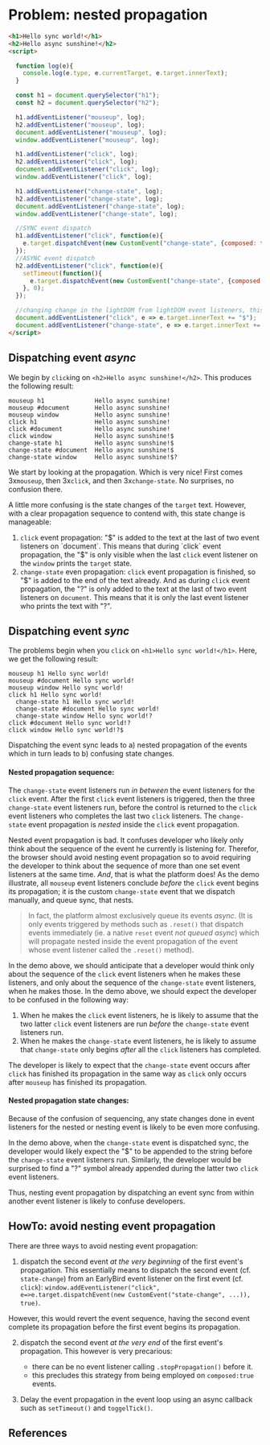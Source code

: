 # Problem: nested propagation

```html
<h1>Hello sync world!</h1>
<h2>Hello async sunshine!</h2>
<script>

  function log(e){
    console.log(e.type, e.currentTarget, e.target.innerText);
  }

  const h1 = document.querySelector("h1");
  const h2 = document.querySelector("h2");

  h1.addEventListener("mouseup", log);
  h2.addEventListener("mouseup", log);
  document.addEventListener("mouseup", log);
  window.addEventListener("mouseup", log);

  h1.addEventListener("click", log);
  h2.addEventListener("click", log);
  document.addEventListener("click", log);
  window.addEventListener("click", log);

  h1.addEventListener("change-state", log);
  h2.addEventListener("change-state", log);
  document.addEventListener("change-state", log);
  window.addEventListener("change-state", log);

  //SYNC event dispatch
  h1.addEventListener("click", function(e){
    e.target.dispatchEvent(new CustomEvent("change-state", {composed: false, bubbles: true}));
  });
  //ASYNC event dispatch
  h2.addEventListener("click", function(e){
    setTimeout(function(){
      e.target.dispatchEvent(new CustomEvent("change-state", {composed: false, bubbles: true}));
    }, 0);
  });

  //changing change in the lightDOM from lightDOM event listeners, this is normal
  document.addEventListener("click", e => e.target.innerText += "$");
  document.addEventListener("change-state", e => e.target.innerText += "?");
</script>
```

## Dispatching event *async*

We begin by `click`ing on `<h2>Hello async sunshine!</h2>`.  This produces the following result:

```
mouseup h1              Hello async sunshine!
mouseup #document       Hello async sunshine!
mouseup window          Hello async sunshine!
click h1                Hello async sunshine!
click #document         Hello async sunshine!
click window            Hello async sunshine!$
change-state h1​         Hello async sunshine!$
change-state #document  Hello async sunshine!$
change-state window     Hello async sunshine!$?
```
We start by looking at the propagation. Which is very nice! First comes 3x`mouseup`, then 3x`click`, and then 3x`change-state`. No surprises, no confusion there.

A little more confusing is the state changes of the `target` text. However, with a clear propagation sequence to contend with, this state change is manageable:
1. `click` event propagation: "$" is added to the text at the last of two event listeners on `document`. This means that during `click` event propagation, the "$" is only visible when the last `click` event listener on the `window` prints the `target` state. 
2. `change-state` even propagation: `click` event propagation is finished, so "$" is added to the end of the text already. And as during `click` event propagation, the "?" is only added to the text at the last of two event listeners on `document`. This means that it is only the last event listener who prints the text with "?".  

## Dispatching event *sync*

The problems begin when you `click` on `<h1>Hello sync world!</h1>`. Here, we get the following result:

```
mouseup h1​ Hello sync world!
mouseup #document Hello sync world!
mouseup window Hello sync world!
click h1​ Hello sync world!
  change-state h1​ Hello sync world!
  change-state #document Hello sync world!
  change-state window Hello sync world!?
click #document Hello sync world!?
click window Hello sync world!?$
```

Dispatching the event sync leads to a) nested propagation of the events which in turn leads to b) confusing state changes.

#### Nested propagation sequence:

The `change-state` event listeners run *in between* the event listeners for the `click` event. After the first `click` event listeners is triggered, then the three `change-state` event listeners run, before the control is returned to the `click` event listeners who completes the last two `click` listeners. The `change-state` event propagation is *nested* inside the `click` event propagation. 

Nested event propagation is bad. It confuses developer who likely only think about the sequence of the event he currently is listening for. Therefor, the browser should avoid nesting event propagation so to avoid requiring the developer to think about the sequence of more than one set event listeners at the same time. *And*, that is what the platform does! As the demo illustrate, all `mouseup` event listeners conclude *before* the `click` event begins its propagation; it is the custom `change-state` event that we dispatch manually, and queue sync, that nests.
 
> In fact, the platform almost exclusively queue its events *async*. (It is only events triggered by methods such as `.reset()` that dispatch events immediately (ie. a native `reset` event *not queued async*) which will propagate nested inside the event propagation of the event whose event listener called the `.reset()` method). 
  
In the demo above, we should anticipate that a developer would think only about the sequence of the `click` event listeners when he makes these listeners, and only about the sequence of the `change-state` event listeners, when he makes those. In the demo above, we should expect the developer to be confused in the following way:
1. When he makes the `click` event listeners, he is likely to assume that the two latter `click` event listeners are run *before* the `change-state` event listeners run.
2. When he makes the `change-state` event listeners, he is likely to assume that `change-state` only begins *after* all the `click` listeners has completed.
   
The developer is likely to expect that the `change-state` event occurs after `click` has finished its propagation in the same way as `click` only occurs after `mouseup` has finished its propagation.

#### Nested propagation state changes:    

Because of the confusion of sequencing, any state changes done in event listeners for the nested or nesting event is likely to be even more confusing.
 
In the demo above, when the `change-state` event is dispatched sync, the developer would likely expect the "$" to be appended to the string before the `change-state` event listeners run. Similarly, the developer would be surprised to find a "?" symbol already appended during the latter two `click` event listeners.

Thus, nesting event propagation by dispatching an event sync from within another event listener is likely to confuse developers.

## HowTo: avoid nesting event propagation

There are three ways to avoid nesting event propagation:
1. dispatch the second event *at the very beginning* of the first event's propagation. This essentially means to dispatch the second event (cf. `state-change`) from an EarlyBird event listener on the first event (cf. `click`): `window.addEventListener("click", e=>e.target.dispatchEvent(new CustomEvent("state-change", ...)), true)`.
  
  However, this would revert the event sequence, having the second event complete its propagation before the first event begins its propagation.
  
2. dispatch the second event *at the very end* of the first event's propagation. This however is very precarious:
   * there can be no event listener calling `.stopPropagation()` before it.
   * this precludes this strategy from being employed on `composed:true` events. 
      
3. Delay the event propagation in the event loop using an async callback such as `setTimeout()` and `toggelTick()`.

## References